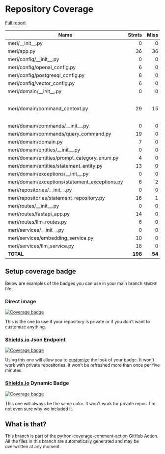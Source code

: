 # Repository Coverage

[Full report](https://htmlpreview.github.io/?https://github.com/gueriboutmathieu/meri_server/blob/python-coverage-comment-action-data/htmlcov/index.html)

| Name                                            |    Stmts |     Miss |   Cover |   Missing |
|------------------------------------------------ | -------: | -------: | ------: | --------: |
| meri/\_\_init\_\_.py                            |        0 |        0 |    100% |           |
| meri/app.py                                     |       36 |       36 |      0% |      1-74 |
| meri/config/\_\_init\_\_.py                     |        0 |        0 |    100% |           |
| meri/config/openai\_config.py                   |        6 |        0 |    100% |           |
| meri/config/postgresql\_config.py               |        8 |        0 |    100% |           |
| meri/config/vector\_config.py                   |        6 |        0 |    100% |           |
| meri/domain/\_\_init\_\_.py                     |        0 |        0 |    100% |           |
| meri/domain/command\_context.py                 |       29 |       15 |     48% |11, 15, 19, 22, 25, 33-45 |
| meri/domain/commands/\_\_init\_\_.py            |        0 |        0 |    100% |           |
| meri/domain/commands/query\_command.py          |       19 |        0 |    100% |           |
| meri/domain/domain.py                           |        7 |        0 |    100% |           |
| meri/domain/entities/\_\_init\_\_.py            |        0 |        0 |    100% |           |
| meri/domain/entities/prompt\_category\_enum.py  |        4 |        0 |    100% |           |
| meri/domain/entities/statement\_entity.py       |       13 |        0 |    100% |           |
| meri/domain/exceptions/\_\_init\_\_.py          |        0 |        0 |    100% |           |
| meri/domain/exceptions/statement\_exceptions.py |        6 |        2 |     67% |      3, 8 |
| meri/repositories/\_\_init\_\_.py               |        0 |        0 |    100% |           |
| meri/repositories/statement\_repository.py      |       16 |        1 |     94% |        12 |
| meri/routes/\_\_init\_\_.py                     |        0 |        0 |    100% |           |
| meri/routes/fastapi\_app.py                     |       14 |        0 |    100% |           |
| meri/routes/llm\_routes.py                      |        6 |        0 |    100% |           |
| meri/services/\_\_init\_\_.py                   |        0 |        0 |    100% |           |
| meri/services/embedding\_service.py             |       10 |        0 |    100% |           |
| meri/services/llm\_service.py                   |       18 |        0 |    100% |           |
|                                       **TOTAL** |  **198** |   **54** | **73%** |           |


## Setup coverage badge

Below are examples of the badges you can use in your main branch `README` file.

### Direct image

[![Coverage badge](https://raw.githubusercontent.com/gueriboutmathieu/meri_server/python-coverage-comment-action-data/badge.svg)](https://htmlpreview.github.io/?https://github.com/gueriboutmathieu/meri_server/blob/python-coverage-comment-action-data/htmlcov/index.html)

This is the one to use if your repository is private or if you don't want to customize anything.

### [Shields.io](https://shields.io) Json Endpoint

[![Coverage badge](https://img.shields.io/endpoint?url=https://raw.githubusercontent.com/gueriboutmathieu/meri_server/python-coverage-comment-action-data/endpoint.json)](https://htmlpreview.github.io/?https://github.com/gueriboutmathieu/meri_server/blob/python-coverage-comment-action-data/htmlcov/index.html)

Using this one will allow you to [customize](https://shields.io/endpoint) the look of your badge.
It won't work with private repositories. It won't be refreshed more than once per five minutes.

### [Shields.io](https://shields.io) Dynamic Badge

[![Coverage badge](https://img.shields.io/badge/dynamic/json?color=brightgreen&label=coverage&query=%24.message&url=https%3A%2F%2Fraw.githubusercontent.com%2Fgueriboutmathieu%2Fmeri_server%2Fpython-coverage-comment-action-data%2Fendpoint.json)](https://htmlpreview.github.io/?https://github.com/gueriboutmathieu/meri_server/blob/python-coverage-comment-action-data/htmlcov/index.html)

This one will always be the same color. It won't work for private repos. I'm not even sure why we included it.

## What is that?

This branch is part of the
[python-coverage-comment-action](https://github.com/marketplace/actions/python-coverage-comment)
GitHub Action. All the files in this branch are automatically generated and may be
overwritten at any moment.